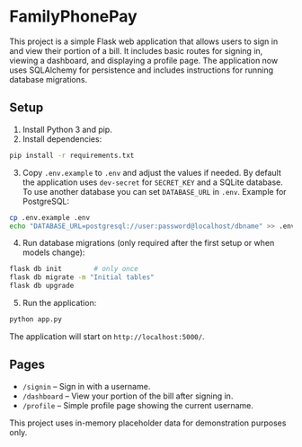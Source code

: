 # FamilyPhonePay

This project is a simple Flask web application that allows users to sign in and view
their portion of a bill. It includes basic routes for signing in, viewing a dashboard,
and displaying a profile page. The application now uses SQLAlchemy for persistence
and includes instructions for running database migrations.

## Setup

1. Install Python 3 and pip.
2. Install dependencies:

```bash
pip install -r requirements.txt
```

3. Copy `.env.example` to `.env` and adjust the values if needed. By default the
   application uses `dev-secret` for `SECRET_KEY` and a SQLite database. To use
   another database you can set `DATABASE_URL` in `.env`. Example for PostgreSQL:

```bash
cp .env.example .env
echo "DATABASE_URL=postgresql://user:password@localhost/dbname" >> .env
```

4. Run database migrations (only required after the first setup or when models
   change):

```bash
flask db init        # only once
flask db migrate -m "Initial tables"
flask db upgrade
```

5. Run the application:

```bash
python app.py
```

The application will start on `http://localhost:5000/`.

## Pages

- `/signin` – Sign in with a username.
- `/dashboard` – View your portion of the bill after signing in.
- `/profile` – Simple profile page showing the current username.

This project uses in-memory placeholder data for demonstration purposes only.
